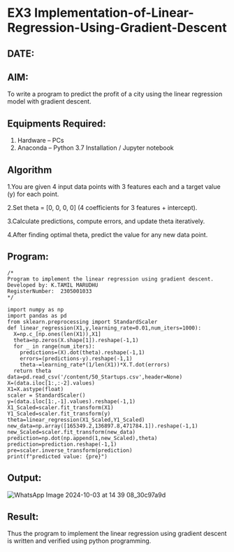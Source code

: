 # EX3 Implementation-of-Linear-Regression-Using-Gradient-Descent
## DATE:
## AIM:
To write a program to predict the profit of a city using the linear regression model with gradient descent.

## Equipments Required:
1. Hardware – PCs
2. Anaconda – Python 3.7 Installation / Jupyter notebook

## Algorithm
1.You are given 4 input data points with 3 features each and a target value (y) for each point.

2.Set theta = [0, 0, 0, 0] (4 coefficients for 3 features + intercept).

3.Calculate predictions, compute errors, and update theta iteratively.

4.After finding optimal theta, predict the value for any new data point.

## Program:
```
/*
Program to implement the linear regression using gradient descent.
Developed by: K.TAMIL MARUDHU
RegisterNumber:  2305001033
*/
```
```
import numpy as np
import pandas as pd
from sklearn.preprocessing import StandardScaler
def linear_regression(X1,y,learning_rate=0.01,num_iters=1000):
  X=np.c_[np.ones(len(X1)),X1]
  theta=np.zeros(X.shape[1]).reshape(-1,1)
  for _ in range(num_iters):
    predictions=(X).dot(theta).reshape(-1,1)
    errors=(predictions-y).reshape(-1,1)
    theta-=learning_rate*(1/len(X1))*X.T.dot(errors)
  return theta  
data=pd.read_csv('/content/50_Startups.csv',header=None)
X=(data.iloc[1:,:-2].values)
X1=X.astype(float)
scaler = StandardScaler()
y=(data.iloc[1:,-1].values).reshape(-1,1)
X1_Scaled=scaler.fit_transform(X1)
Y1_Scaled=scaler.fit_transform(y)
theta=linear_regression(X1_Scaled,Y1_Scaled)
new_data=np.array([165349.2,136897.8,471784.1]).reshape(-1,1)
new_Scaled=scaler.fit_transform(new_data)
prediction=np.dot(np.append(1,new_Scaled),theta)
prediction=prediction.reshape(-1,1)
pre=scaler.inverse_transform(prediction)
print(f"predicted value: {pre}")
```

## Output:

![WhatsApp Image 2024-10-03 at 14 39 08_30c97a9d](https://github.com/user-attachments/assets/e55e9f98-be99-4769-8fb7-ec512ca76907)


## Result:
Thus the program to implement the linear regression using gradient descent is written and verified using python programming.
